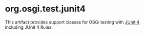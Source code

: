 # org.osgi.test.junit4

This artifact provides support classes for OSGi testing with [JUnit 4](https://junit.org/junit4/) including JUnit 4 Rules.
